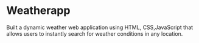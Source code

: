 # Weatherapp
Built a dynamic weather web application using HTML, CSS,JavaScript that allows users to instantly search for weather conditions in any location.
